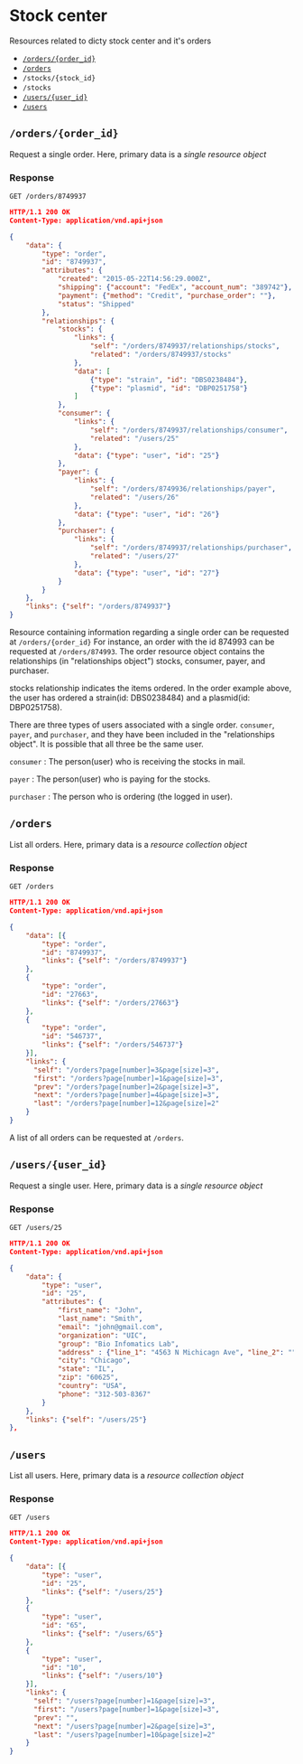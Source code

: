 # Stock center

Resources related to dicty stock center and it's orders

* [`/orders/{order_id}`](#order_id)
* [`/orders`](#orders)
* `/stocks/{stock_id}`
* `/stocks`
* [`/users/{user_id}`](#user_id)
* [`/users`](#users)

<a name="order_id"></a>
## `/orders/{order_id}`

Request a single order. Here, primary data is a *single resource object*

### Response

`GET /orders/8749937`

```json
HTTP/1.1 200 OK
Content-Type: application/vnd.api+json

{   
    "data": {
        "type": "order",
        "id": "8749937",
        "attributes": {
            "created": "2015-05-22T14:56:29.000Z",
            "shipping": {"account": "FedEx", "account_num": "389742"},
            "payment": {"method": "Credit", "purchase_order": ""},
            "status": "Shipped"
        },
        "relationships": {
            "stocks": {
                "links": {
                    "self": "/orders/8749937/relationships/stocks",
                    "related": "/orders/8749937/stocks"
                },
                "data": [
                    {"type": "strain", "id": "DBS0238484"},
                    {"type": "plasmid", "id": "DBP0251758"}
                ]
            },
            "consumer": {
                "links": {
                    "self": "/orders/8749937/relationships/consumer",
                    "related": "/users/25"
                },
                "data": {"type": "user", "id": "25"}
            },
            "payer": {
                "links": {
                    "self": "/orders/8749936/relationships/payer",
                    "related": "/users/26"
                },
                "data": {"type": "user", "id": "26"}
            },
            "purchaser": {
                "links": {
                    "self": "/orders/8749937/relationships/purchaser",
                    "related": "/users/27"
                },
                "data": {"type": "user", "id": "27"}
            }
        }
    },
    "links": {"self": "/orders/8749937"}
}
```

Resource containing information regarding a single order can be requested at `/orders/{order_id}` For instance, an order with the id 874993 can be requested at `/orders/874993`. The order resource object contains the relationships (in "relationships object") stocks, consumer, payer, and purchaser.

stocks relationship indicates the items ordered. In the order example above, the user has ordered a strain(id: DBS0238484) and a plasmid(id: DBP0251758).

There are three types of users associated with a single order. `consumer`, `payer`, and `purchaser`, and they have been included in the "relationships object". It is possible that all three be the same user.

`consumer` : The person(user) who is receiving the stocks in mail.

`payer` : The person(user) who is paying for the stocks.

`purchaser` : The person who is ordering (the logged in user).

<a name="orders"></a>
## `/orders`

List all orders. Here, primary data is a *resource collection object*

### Response

`GET /orders`

```json
HTTP/1.1 200 OK
Content-Type: application/vnd.api+json

{   
    "data": [{
        "type": "order",
        "id": "8749937",
        "links": {"self": "/orders/8749937"}
    },
    {
        "type": "order",
        "id": "27663",
        "links": {"self": "/orders/27663"}
    },
    {
        "type": "order",
        "id": "546737",
        "links": {"self": "/orders/546737"}
    }],
    "links": {
      "self": "/orders?page[number]=3&page[size]=3",
      "first": "/orders?page[number]=1&page[size]=3",
      "prev": "/orders?page[number]=2&page[size]=3",
      "next": "/orders?page[number]=4&page[size]=3",
      "last": "/orders?page[number]=12&page[size]=2"
    }
}
```

A list of all orders can be requested at `/orders`. 

<a name="user_id"></a>
## `/users/{user_id}`

Request a single user. Here, primary data is a *single resource object*

### Response

`GET /users/25`

```json
HTTP/1.1 200 OK
Content-Type: application/vnd.api+json

{
    "data": {
        "type": "user",
        "id": "25",
        "attributes": {
            "first_name": "John",
            "last_name": "Smith",
            "email": "john@gmail.com",
            "organization": "UIC",
            "group": "Bio Infomatics Lab",
            "address" : {"line_1": "4563 N Michicagn Ave", "line_2": ""},
            "city": "Chicago",
            "state": "IL",
            "zip": "60625",
            "country": "USA",
            "phone": "312-503-8367"
        }
    },
    "links": {"self": "/users/25"}
},

```

<a name="users"></a>
## `/users`

List all users. Here, primary data is a *resource collection object*

### Response

`GET /users`

```json
HTTP/1.1 200 OK
Content-Type: application/vnd.api+json

{   
    "data": [{
        "type": "user",
        "id": "25",
        "links": {"self": "/users/25"}
    },
    {
        "type": "user",
        "id": "65",
        "links": {"self": "/users/65"}
    },
    {
        "type": "user",
        "id": "10",
        "links": {"self": "/users/10"}
    }],
    "links": {
      "self": "/users?page[number]=1&page[size]=3",
      "first": "/users?page[number]=1&page[size]=3",
      "prev": "",
      "next": "/users?page[number]=2&page[size]=3",
      "last": "/users?page[number]=10&page[size]=2"
    }
}

```
